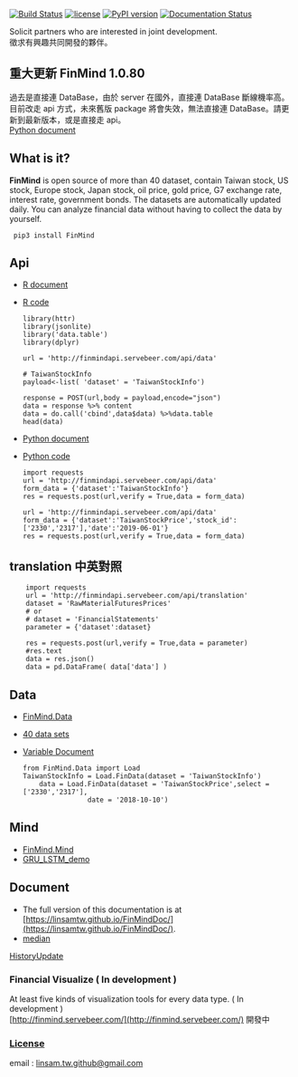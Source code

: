[![Build Status](https://travis-ci.org/linsamtw/FinMind.svg?branch=master)](https://travis-ci.org/linsamtw/FinMind)
[![license](https://img.shields.io/github/license/mashape/apistatus.svg?maxAge=2592000)](https://github.com/linsamtw/FinMind/blob/master/LICENSE)
[![PyPI version](https://badge.fury.io/py/FinMind.svg)](https://badge.fury.io/py/FinMind)
[![Documentation Status](https://readthedocs.org/projects/finminddoc/badge/?version=latest)](https://finminddoc.readthedocs.io/en/latest/?badge=latest)
<!--[![Coverage Status](https://coveralls.io/repos/github/linsamtw/FinMind/badge.svg?branch=master)](https://coveralls.io/github/linsamtw/FinMind?branch=master)-->

Solicit partners who are interested in joint development. <br>
徵求有興趣共同開發的夥伴。<br>

## 重大更新 FinMind 1.0.80
過去是直接連 DataBase，由於 server 在國外，直接連 DataBase 斷線機率高。<br>
目前改走 api 方式，未來舊版 package 將會失效，無法直接連 DataBase。請更新到最新版本，或是直接走 api。<br>
[Python document](https://github.com/linsamtw/FinMind/blob/master/example/Python%20document.md)

## What is it?
**FinMind** is open source of more than 40 dataset, contain Taiwan stock, US stock, Europe stock, Japan stock, oil price, gold price, G7 exchange rate, interest rate, government bonds. The datasets are automatically updated daily.
You can analyze financial data without having to collect the data by yourself. 

     pip3 install FinMind
     
  
  ## Api
  * [R document](https://github.com/linsamtw/FinMind/blob/master/example/R%20document.md)
  * [R code](https://github.com/linsamtw/FinMind/blob/master/example/api_demo.r)
  
  
		library(httr) 
		library(jsonlite)
		library('data.table')
		library(dplyr)

		url = 'http://finmindapi.servebeer.com/api/data'

		# TaiwanStockInfo
		payload<-list( 'dataset' = 'TaiwanStockInfo')

		response = POST(url,body = payload,encode="json")
		data = response %>% content 
		data = do.call('cbind',data$data) %>%data.table
		head(data)
    
  
  * [Python document](https://github.com/linsamtw/FinMind/blob/master/example/Python%20document.md)
  * [Python code](https://github.com/linsamtw/FinMind/blob/master/example/api_demo.py)
  
  
		import requests
		url = 'http://finmindapi.servebeer.com/api/data'
		form_data = {'dataset':'TaiwanStockInfo'}
		res = requests.post(url,verify = True,data = form_data)

		url = 'http://finmindapi.servebeer.com/api/data'
		form_data = {'dataset':'TaiwanStockPrice','stock_id':['2330','2317'],'date':'2019-06-01'}
		res = requests.post(url,verify = True,data = form_data)
		
		

  ## translation 中英對照
  
		import requests
		url = 'http://finmindapi.servebeer.com/api/translation'
		dataset = 'RawMaterialFuturesPrices'
		# or 
		# dataset = 'FinancialStatements'
		parameter = {'dataset':dataset}

		res = requests.post(url,verify = True,data = parameter)
		#res.text
		data = res.json()
		data = pd.DataFrame( data['data'] )

  ## Data
  * [FinMind.Data](https://github.com/linsamtw/FinMind/tree/master/Data)
  * [40 data sets](https://github.com/linsamtw/FinMind/blob/master/dataset.md)  
  * [Variable Document](https://github.com/linsamtw/FinMind/blob/master/VariableDocument.md)
  
		from FinMind.Data import Load
		TaiwanStockInfo = Load.FinData(dataset = 'TaiwanStockInfo')
	    	data = Load.FinData(dataset = 'TaiwanStockPrice',select = ['2330','2317'],
						date = '2018-10-10')

  ## Mind
  * [FinMind.Mind](https://github.com/linsamtw/FinMind/tree/master/Mining)
  * [GRU_LSTM_demo](https://github.com/linsamtw/FinMind/blob/master/Mining/GRU_LSTM_demo.py)

  ## Document
  * The full version of this documentation is at [https://linsamtw.github.io/FinMindDoc/](https://linsamtw.github.io/FinMindDoc/).
  * [median](https://medium.com/@yanweiliu/finmind-%E4%BD%BF%E7%94%A8python%E6%9F%A5%E5%85%A8%E7%90%83%E8%82%A1%E5%83%B9-%E5%82%B5%E5%88%B8-%E5%8E%9F%E6%B2%B9%E5%83%B9%E6%A0%BC-f39d13ad6a68)


[HistoryUpdate](https://github.com/linsamtw/FinMind/blob/master/HistoryUpdate.md)


### Financial Visualize ( In development )
At least five kinds of visualization tools for every data type. ( In development )<br>
[http://finmind.servebeer.com/](http://finmind.servebeer.com/)
開發中

### [License](https://github.com/linsamtw/FinMind/blob/master/LICENSE)


email : linsam.tw.github@gmail.com


